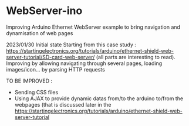 # WebServer-ino
Improving Arduino Ethernet WebServer example to bring navigation and dynamisation of web pages

2023/01/30 Initial state
  Starting from this case study : https://startingelectronics.org/tutorials/arduino/ethernet-shield-web-server-tutorial/SD-card-web-server/ (all parts are interesting to read). Improving by allowing navigating through several pages, loading images/icon... by parsing HTTP requests

TO BE IMPROVED :
  - Sending CSS files
  - Using AJAX to provide dynamic datas from/to the arduino to/from the webpages (that is discussed later in the https://startingelectronics.org/tutorials/arduino/ethernet-shield-web-server-tutorial
